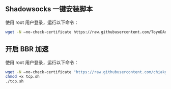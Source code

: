 ## Shadowsocks 一键安装脚本
使用 root 用户登录，运行以下命令：
```bash
wget -N —no-check-certificate https://raw.githubusercontent.com/ToyoDAdoubiBackup/doubi/master/ssr.sh && chmod +x ssr.sh && bash ssr.sh
```

## 开启 BBR 加速
使用 root 用户登录，运行以下命令：
```bash
wget -N —no-check-certificate "https://raw.githubusercontent.com/chiakge/Linux-NetSpeed/master/tcp.sh"
chmod +x tcp.sh
./tcp.sh
```
